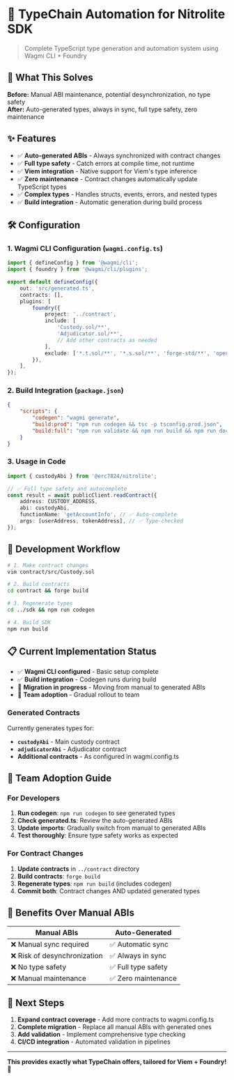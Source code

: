 # 🎯 TypeChain Automation for Nitrolite SDK

> Complete TypeScript type generation and automation system using Wagmi CLI + Foundry

## 🚀 What This Solves

**Before:** Manual ABI maintenance, potential desynchronization, no type safety  
**After:** Auto-generated types, always in sync, full type safety, zero maintenance

## ✨ Features

- ✅ **Auto-generated ABIs** - Always synchronized with contract changes
- ✅ **Full type safety** - Catch errors at compile time, not runtime
- ✅ **Viem integration** - Native support for Viem's type inference
- ✅ **Zero maintenance** - Contract changes automatically update TypeScript types
- ✅ **Complex types** - Handles structs, events, errors, and nested types
- ✅ **Build integration** - Automatic generation during build process

## 🛠️ Configuration

### 1. Wagmi CLI Configuration (`wagmi.config.ts`)

```typescript
import { defineConfig } from '@wagmi/cli';
import { foundry } from '@wagmi/cli/plugins';

export default defineConfig({
    out: 'src/generated.ts',
    contracts: [],
    plugins: [
        foundry({
            project: '../contract',
            include: [
                'Custody.sol/**',
                'Adjudicator.sol/**',
                // Add other contracts as needed
            ],
            exclude: ['*.t.sol/**', '*.s.sol/**', 'forge-std/**', 'openzeppelin-contracts/**'],
        }),
    ],
});
```

### 2. Build Integration (`package.json`)

```json
{
    "scripts": {
        "codegen": "wagmi generate",
        "build:prod": "npm run codegen && tsc -p tsconfig.prod.json",
        "build:full": "npm run validate && npm run build && npm run docs && npm run docs:tutorials"
    }
}
```

### 3. Usage in Code

```typescript
import { custodyAbi } from '@erc7824/nitrolite';

// ✅ Full type safety and autocomplete
const result = await publicClient.readContract({
    address: CUSTODY_ADDRESS,
    abi: custodyAbi,
    functionName: 'getAccountInfo', // ✅ Auto-complete
    args: [userAddress, tokenAddress], // ✅ Type-checked
});
```

## 🔄 Development Workflow

```bash
# 1. Make contract changes
vim contract/src/Custody.sol

# 2. Build contracts
cd contract && forge build

# 3. Regenerate types
cd ../sdk && npm run codegen

# 4. Build SDK
npm run build
```

## 📋 Current Implementation Status

- ✅ **Wagmi CLI configured** - Basic setup complete
- ✅ **Build integration** - Codegen runs during build
- 🔄 **Migration in progress** - Moving from manual to generated ABIs
- 📝 **Team adoption** - Gradual rollout to team

### Generated Contracts

Currently generates types for:

- **`custodyAbi`** - Main custody contract
- **`adjudicatorAbi`** - Adjudicator contract
- **Additional contracts** - As configured in wagmi.config.ts

## 👥 Team Adoption Guide

### For Developers

1. **Run codegen**: `npm run codegen` to see generated types
2. **Check generated.ts**: Review the auto-generated ABIs
3. **Update imports**: Gradually switch from manual to generated ABIs
4. **Test thoroughly**: Ensure type safety works as expected

### For Contract Changes

1. **Update contracts** in `../contract` directory
2. **Build contracts**: `forge build`
3. **Regenerate types**: `npm run build` (includes codegen)
4. **Commit both**: Contract changes AND updated generated types

## 🚀 Benefits Over Manual ABIs

| Manual ABIs                  | Auto-Generated      |
| ---------------------------- | ------------------- |
| ❌ Manual sync required      | ✅ Automatic sync   |
| ❌ Risk of desynchronization | ✅ Always in sync   |
| ❌ No type safety            | ✅ Full type safety |
| ❌ Manual maintenance        | ✅ Zero maintenance |

## 🔮 Next Steps

1. **Expand contract coverage** - Add more contracts to wagmi.config.ts
2. **Complete migration** - Replace all manual ABIs with generated ones
3. **Add validation** - Implement comprehensive type checking
4. **CI/CD integration** - Automated validation in pipelines

---

**This provides exactly what TypeChain offers, tailored for Viem + Foundry!** 🎯
